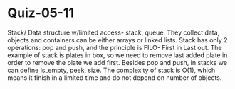 # Quiz-05-11


Stack/
Data structure w/limited access- stack, queue.
They collect data, objects and containers can be either arrays or linked lists.
Stack has only 2 operations: pop and push, and the principle is FILO- First in Last out. The example of stack is plates in box, so we need to remove last added plate in order to remove the plate we add first. 
Besides pop and push, in stacks we can define is_empty, peek, size.
The complexity of stack is O(1), which means it finish in a limited time and do not depend on number of objects. 
